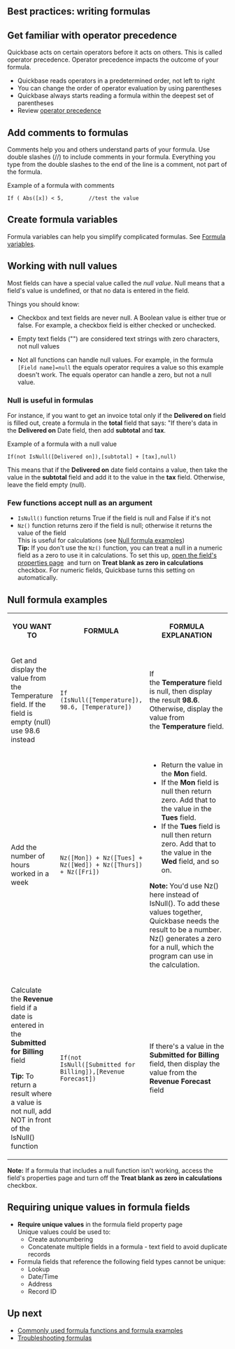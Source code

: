 ## Best practices: writing formulas

## Get familiar with operator precedence

Quickbase acts on certain operators before it acts on others. This is called operator precedence. Operator precedence impacts the outcome of your formula.

-   Quickbase reads operators in a predetermined order, not left to right
-   You can change the order of operator evaluation by using parentheses
-   Quickbase always starts reading a formula within the deepest set of parentheses
-   Review [operator precedence](https://helpv2.quickbase.com/hc/en-us/articles/4570399302548)

## Add comments to formulas

Comments help you and others understand parts of your formula. Use double slashes (//) to include comments in your formula. Everything you type from the double slashes to the end of the line is a comment, not part of the formula.

Example of a formula with comments

```
If ( Abs([x]) < 5,        //test the value
```

## Create formula variables

Formula variables can help you simplify complicated formulas. See [Formula variables](https://helpv2.quickbase.com/hc/en-us/articles/4570254813332).

## Working with null values

Most fields can have a special value called the _null value_. Null means that a field's value is undefined, or that no data is entered in the field.

Things you should know:

-   Checkbox and text fields are never null. A Boolean value is either true or false. For example, a checkbox field is either checked or unchecked.
    
-   Empty text fields ("") are considered text strings with zero characters, not null values
    
-   Not all functions can handle null values. For example, in the formula `[Field name]=null` the equals operator requires a value so this example doesn't work. The equals operator can handle a zero, but not a null value.
    

### Null is useful in formulas

For instance, if you want to get an invoice total only if the **Delivered on** field is filled out, create a formula in the **total** field that says: "If there's data in the **Delivered on** Date field, then add **subtotal** and **tax**.

Example of a formula with a null value  

```
If(not IsNull([Delivered on]),[subtotal] + [tax],null)
```

This means that if the **Delivered on** date field contains a value, then take the value in the **subtotal** field and add it to the value in the **tax** field. Otherwise, leave the field empty (null).

### Few functions accept null as an argument

-   `IsNull()` function returns True if the field is null and False if it's not
-   `Nz()` function returns zero if the field is null; otherwise it returns the value of the field  
    This is useful for calculations (see [Null formula examples](https://helpv2.quickbase.com/hc/en-us/articles/16909898126612-Best-practices-writing-formulas#h_01H4196TQ2MDEM2V1GTVKK94WY))  
    **Tip:** If you don't use the `Nz()` function, you can treat a null in a numeric field as a zero to use it in calculations. To set this up, [open the field's properties page](https://helpv2.quickbase.com/hc/en-us/articles/4570253123348 "https://help.quickbase.com/user-assistance/changing_field_properties.html")  and turn on **Treat blank as zero in calculations** checkbox. For numeric fields, Quickbase turns this setting on automatically.

## Null formula examples

<table data-number-column="false"><colgroup><col> <col> <col></colgroup><tbody><tr><th colspan="1" rowspan="1" data-colwidth="226.67" aria-sort="none"><div tabindex="0" aria-disabled="false"><p data-renderer-start-pos="6436">YOU WANT TO</p></div></th><th colspan="1" rowspan="1" data-colwidth="226.67" aria-sort="none"><div tabindex="0" aria-disabled="false"><p data-renderer-start-pos="6454">FORMULA</p></div></th><th colspan="1" rowspan="1" data-colwidth="226.67" aria-sort="none"><div tabindex="0" aria-disabled="false"><p data-renderer-start-pos="6465">FORMULA EXPLANATION</p></div></th></tr><tr><td colspan="1" rowspan="1" data-colwidth="226.67"><p data-renderer-start-pos="6490">Get and display the value from the Temperature field. If the field is empty (null) use 98.6 instead</p></td><td colspan="1" rowspan="1" data-colwidth="226.67"><p data-renderer-start-pos="6602"><code data-renderer-mark="true">If (IsNull([Temperature]), 98.6, [Temperature])</code></p></td><td colspan="1" rowspan="1" data-colwidth="226.67"><p data-renderer-start-pos="6653">If the&nbsp;<strong data-renderer-mark="true">Temperature</strong>&nbsp;field is null, then display the result&nbsp;<strong data-renderer-mark="true">98.6</strong>. Otherwise, display the value from the&nbsp;<strong data-renderer-mark="true">Temperature</strong>&nbsp;field.</p></td></tr><tr><td colspan="1" rowspan="1" data-colwidth="226.67"><p data-renderer-start-pos="6779">Add the number of hours worked in a week</p></td><td colspan="1" rowspan="1" data-colwidth="226.67"><p data-renderer-start-pos="6827"><code data-renderer-mark="true">Nz([Mon]) + Nz([Tues] + Nz([Wed]) + Nz([Thurs]) + Nz([Fri])</code></p></td><td colspan="1" rowspan="1" data-colwidth="226.67"><ul><li data-renderer-start-pos="6890">Return the value in the&nbsp;<strong data-renderer-mark="true">Mon</strong>&nbsp;field.</li><li data-renderer-start-pos="6890">If the&nbsp;<strong data-renderer-mark="true">Mon</strong> field is null then return zero. Add that to the value in the <strong data-renderer-mark="true">Tues</strong>&nbsp;field.</li><li data-renderer-start-pos="6890">If the&nbsp;<strong data-renderer-mark="true">Tues</strong> field is null then return zero. Add that to the value in the <strong data-renderer-mark="true">Wed</strong>&nbsp;field, and so on.</li></ul><p data-renderer-start-pos="7121"><strong data-renderer-mark="true">Note:</strong>&nbsp;You'd use Nz() here instead of IsNull(). To add these values together, Quickbase needs the result to be a number. Nz() generates a zero for a null, which the program can use in the calculation.</p></td></tr><tr><td colspan="1" rowspan="1" data-colwidth="226.67"><p data-renderer-start-pos="7326">Calculate the <strong data-renderer-mark="true">Revenue</strong> field if a date is entered in the <strong data-renderer-mark="true">Submitted for Billing</strong> field</p><p data-renderer-start-pos="7430"><strong data-renderer-mark="true">Tip:</strong> To return a result where a value is not null, add NOT in front of the IsNull() function</p></td><td colspan="1" rowspan="1" data-colwidth="226.67"><p data-renderer-start-pos="7532"><code data-renderer-mark="true">If(not IsNull([Submitted for Billing]),[Revenue Forecast])</code></p></td><td colspan="1" rowspan="1" data-colwidth="226.67"><p data-renderer-start-pos="7594">If there's a value in the <strong data-renderer-mark="true">Submitted for Billing</strong> field, then display the value from the <strong data-renderer-mark="true">Revenue Forecast</strong> field</p></td></tr></tbody></table>

**Note:** If a formula that includes a null function isn't working, access the field's properties page and turn off the **Treat blank as zero in calculations** checkbox.

## Requiring unique values in formula fields

-   **Require unique values** in the formula field property page  
    Unique values could be used to:
    -   Create autonumbering
    -   Concatenate multiple fields in a formula - text field to avoid duplicate records
-   Formula fields that reference the following field types cannot be unique:  
    -   Lookup
    -   Date/Time
    -   Address
    -   Record ID

## Up next

-   [Commonly used formula functions and formula examples](https://helpv2.quickbase.com/hc/en-us/articles/4893082972180)
-   [Troubleshooting formulas](https://helpv2.quickbase.com/hc/en-us/articles/4570267666836)